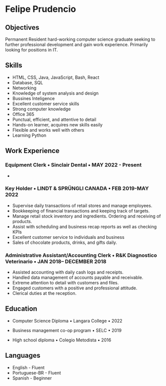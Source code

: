 # Felipe Prudencio
## Objectives
Permanent Resident hard-working computer science graduate seeking to further professional development and gain work experience. Primarily looking for positions in IT.

## Skills
- HTML, CSS, Java, JavaScript, Bash, React
- Database, SQL
- Networking
- Knowledge of system analysis and design
- Bussines Inteligence
- Excellent customer service skills 
- Strong computer knowledge
- Office 365
- Punctual, efficient, and attentive to detail 
- Hands-on learner, acquires new skills easily
- Flexible and works well with others
- Learning Python



## Work Experience
### Equipment Clerk • Sinclair Dental • MAY 2022 - Present
-


### Key Holder • LINDT & SPRÜNGLI CANADA • FEB 2019-MAY 2022
- Supervise daily transactions of retail stores and manage employees.
- Bookkeeping of financial transactions and keeping track of targets.
- Manage retail stock inventory and ingredients. Ordering and receiving of products.
- Assist with scheduling and business recap reports as well as checking KPIs
- Excellent customer service to individuals and business
- Sales of chocolate products, drinks, and gifts daily.

### Administrative Assistant/Accounting Clerk • R&K Diagnostico Veterinario • JAN 2018– DECEMBER 2018
- Assisted accounting with daily cash logs and receipts.
- Handled data management of accounts payable and receivable.
- Extreme attention to detail with customers and files.
- Engaged customers with a positive and professional attitude.
- Clerical duties at the reception.

## Education
- Computer Science Diploma • Langara College • 2022

- Business management co-op program • SELC • 2019

- High school diploma • Colegio Metodista • 2016

## Languages
- English - Fluent
- Portuguese-BR - Fluent
- Spanish - Beginner
